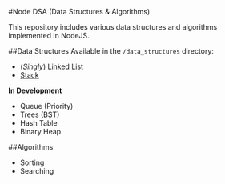 #Node DSA (Data Structures & Algorithms)

This repository includes various data structures and algorithms implemented in NodeJS.

##Data Structures
Available in the `/data_structures` directory:
* [(_Singly_) Linked List](./data_structures/linked_list.js)
* [Stack](./data_structures/stack.js)

**In Development**
* Queue (Priority)
* Trees (BST)
* Hash Table
* Binary Heap

##Algorithms
* Sorting
* Searching